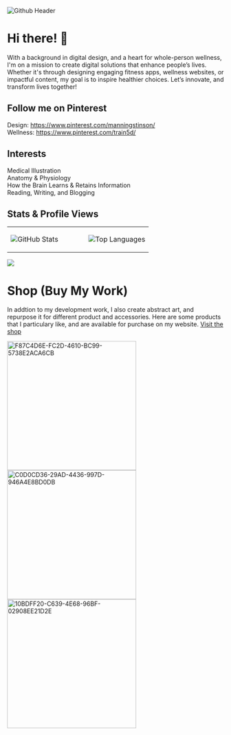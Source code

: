 ![Github Header](https://github.com/manningstinson/manningstinson/assets/104523090/93d6c665-d861-4db4-858e-1d1f52a5fdf2)

# Hi there! 👋
With a background in digital design, and a heart for whole-person wellness, I'm on a mission to create digital solutions that enhance people’s lives. Whether it's through designing engaging fitness apps, wellness websites, or impactful content, my goal is to inspire healthier choices. Let’s innovate, and transform lives together! 


## Follow me on Pinterest
Design: https://www.pinterest.com/manningstinson/ <br>
Wellness: https://www.pinterest.com/train5d/

## Interests
Medical Illustration <br>
Anatomy & Physiology <br>
How the Brain Learns & Retains Information <br>
Reading, Writing, and Blogging

## Stats & Profile Views
<table>
  <tr>
    <td valign="top" width="55%">

![GitHub Stats](https://github-readme-stats.vercel.app/api?username=manningstinson&show_icons=true&count_private=true&hide_border=true)

</td>
<td valign="top" width="45%">

![Top Languages](https://github-readme-stats.vercel.app/api/top-langs/?username=manningstinson&hide_border=true&layout=donut&hide=roff,&langs_count=6&include_repo=html,css,python,react,c&hide_title=true)

</td>
</tr>
</table>

![](https://komarev.com/ghpvc/?username=manningstinson&style=for-the-badge)

# Shop (Buy My Work)
In addtion to my development work, I also create abstract art, and repurpose it for different product and accessories.  Here are some products that I particulary like, and are available for purchase on my website.  [Visit the shop](https://manningstinson.com/shop)


<img width="300" alt="F87C4D6E-FC2D-4610-BC99-5738E2ACA6CB" src="https://github.com/manningstinson/manningstinson/assets/104523090/9df5eaf6-35ae-4651-a4c5-2a76564b6e50">

<img width="300" alt="C0D0CD36-29AD-4436-997D-946A4E8BD0DB" src="https://github.com/manningstinson/manningstinson/assets/104523090/74a6d321-4f27-4742-8285-e51a5652a792">

<img width="300" alt="10BDFF20-C639-4E68-96BF-02908EE21D2E" src="https://github.com/manningstinson/manningstinson/assets/104523090/50bae6c3-f79c-4b55-9522-b8ff04595217">



<!--
**manningstinson/manningstinson** is a ✨ _special_ ✨ repository because its `README.md` (this file) appears on your GitHub profile.

Here are some ideas to get you started:

- 🔭 I’m currently working on ...
- 🌱 I’m currently learning ...
- 👯 I’m looking to collaborate on ...
- 🤔 I’m looking for help with ...
- 💬 Ask me about ...
- 📫 How to reach me: ...
- 😄 Pronouns: ...
- ⚡ Fun fact: ...
-->
